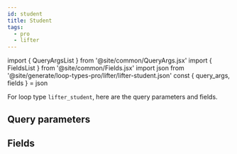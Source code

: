 ```yaml
---
id: student
title: Student
tags:
  - pro
  - lifter
---
```

import { QueryArgsList } from '@site/common/QueryArgs.jsx'
import { FieldsList } from '@site/common/Fields.jsx'
import json from '@site/generate/loop-types-pro/lifter/lifter-student.json'
const { query_args, fields } = json

For loop type `lifter_student`, here are the query parameters and fields.

## Query parameters

<QueryArgsList args={query_args} />

## Fields

<FieldsList fields={fields} />
